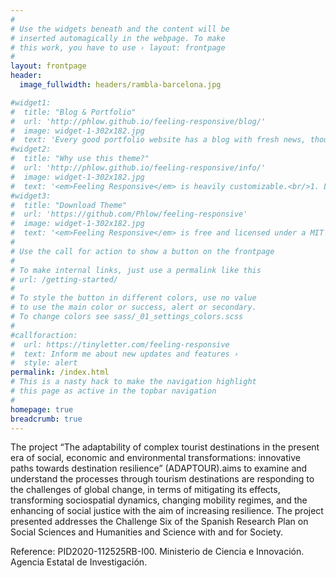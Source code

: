 ```yaml
---
#
# Use the widgets beneath and the content will be
# inserted automagically in the webpage. To make
# this work, you have to use › layout: frontpage
#
layout: frontpage
header:
  image_fullwidth: headers/rambla-barcelona.jpg

#widget1:
#  title: "Blog & Portfolio"
#  url: 'http://phlow.github.io/feeling-responsive/blog/'
#  image: widget-1-302x182.jpg
#  text: 'Every good portfolio website has a blog with fresh news, thoughts and develop&shy;ments of your activities. <em>Feeling Responsive</em> offers you a fully functional blog with an archive page to give readers a quick overview of all your posts.'
#widget2:
#  title: "Why use this theme?"
#  url: 'http://phlow.github.io/feeling-responsive/info/'
#  image: widget-1-302x182.jpg
#  text: '<em>Feeling Responsive</em> is heavily customizable.<br/>1. Language-Support :)<br/>2. Optimized for speed and it&#39;s responsive.<br/>3. Built on <a #href="http://foundation.zurb.com/">Foundation Framework</a>.<br/>4. Seven different Headers.<br/>5. Customizable navigation, footer,...'
#widget3:
#  title: "Download Theme"
#  url: 'https://github.com/Phlow/feeling-responsive'
#  image: widget-1-302x182.jpg
#  text: '<em>Feeling Responsive</em> is free and licensed under a MIT License. Make it your own and start building. The code is well-documented and explains you how it works.'
#
# Use the call for action to show a button on the frontpage
#
# To make internal links, just use a permalink like this
# url: /getting-started/
#
# To style the button in different colors, use no value
# to use the main color or success, alert or secondary.
# To change colors see sass/_01_settings_colors.scss
#
#callforaction:
#  url: https://tinyletter.com/feeling-responsive
#  text: Inform me about new updates and features ›
#  style: alert
permalink: /index.html
# This is a nasty hack to make the navigation highlight
# this page as active in the topbar navigation
#
homepage: true
breadcrumb: true
---
```


The project “The adaptability of complex tourist destinations in the present era of social, economic and environmental transformations: innovative paths towards destination resilience” (ADAPTOUR).aims to examine and understand the processes through tourism destinations are responding to the challenges of global change, in terms of mitigating its effects, transforming sociospatial dynamics, changing mobility regimes, and the enhancing of social justice with the aim of increasing resilience.
The project presented addresses the Challenge Six of the Spanish Research Plan on Social Sciences and Humanities and Science with and for Society.

Reference: PID2020-112525RB-I00. Ministerio de Ciencia e Innovación. Agencia Estatal de Investigación.





